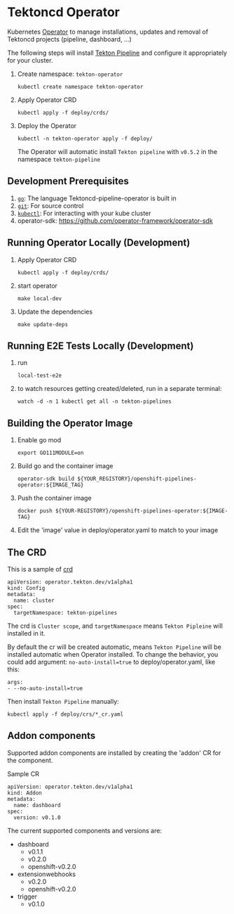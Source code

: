 # Tektoncd Operator

Kubernetes [Operator](https://operatorhub.io/getting-started) to manage installations, updates and removal of Tektoncd projects (pipeline, dashboard, …)

The following steps will install [Tekton Pipeline](https://github.com/tektoncd/pipeline) and configure it appropriately for your cluster.
1. Create namespace: `tekton-operator`  

    `kubectl create namespace tekton-operator`
    
2. Apply Operator CRD

    `kubectl apply -f deploy/crds/`
    
3. Deploy the Operator  

    `kubectl -n tekton-operator apply -f deploy/`  
    
    The Operator will automatic install `Tekton pipeline` with `v0.5.2` in the namespace `tekton-pipeline`

## Development Prerequisites
1. [`go`](https://golang.org/doc/install): The language Tektoncd-pipeline-operator is
   built in
1. [`git`](https://help.github.com/articles/set-up-git/): For source control
1. [`kubectl`](https://kubernetes.io/docs/tasks/tools/install-kubectl/): For
   interacting with your kube cluster
1. operator-sdk: https://github.com/operator-framework/operator-sdk


## Running Operator Locally (Development)

1. Apply Operator CRD

    `kubectl apply -f deploy/crds/`

1. start operator

    `make local-dev`

1. Update the dependencies

    `make update-deps`

## Running E2E Tests Locally (Development)

1. run

    `local-test-e2e`

1. to watch resources getting created/deleted, run in a separate terminal:

    `watch -d -n 1 kubectl get all -n tekton-pipelines`

## Building the Operator Image
1. Enable go mod  

    `export GO111MODULE=on`
    
2. Build go and the container image  

    `operator-sdk build ${YOUR_REGISTORY}/openshift-pipelines-operator:${IMAGE_TAG}`
    
3. Push the container image  

    `docker push ${YOUR-REGISTORY}/openshift-pipelines-operator:${IMAGE-TAG}`
    
4. Edit the 'image' value in deploy/operator.yaml to match to your image  

## The CRD
This is a sample of [crd](https://github.com/tektoncd/operator/blob/master/deploy/crds/operator_v1alpha1_config_cr.yaml)
```
apiVersion: operator.tekton.dev/v1alpha1
kind: Config
metadata:
  name: cluster
spec:
  targetNamespace: tekton-pipelines
```
The crd is `Cluster scope`, and `targetNamespace` means `Tekton Pipleine` will installed in it.  

By default the cr will be created automatic, means `Tekton Pipeline` will be installed automatic when Operator installed.
To change the behavior, you could add argument: `no-auto-install=true` to deploy/operator.yaml, like this:  

```
args:
- --no-auto-install=true
```

Then install `Tekton Pipeline` manually:  

`kubectl apply -f deploy/crs/*_cr.yaml`

## Addon components

Supported addon components are installed by creating the 'addon' CR for the component.

Sample CR

```
apiVersion: operator.tekton.dev/v1alpha1
kind: Addon
metadata:
  name: dashboard
spec:
  version: v0.1.0
```

The current supported components and versions are:

- dashboard
  - v0.1.1
  - v0.2.0
  - openshift-v0.2.0
- extensionwebhooks
  - v0.2.0
  - openshift-v0.2.0
- trigger
  - v0.1.0
